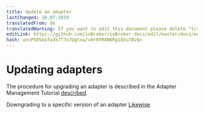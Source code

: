 ```yaml
---
title: Update an adapter
lastChanged: 16.07.2019
translatedFrom: de
translatedWarning: If you want to edit this document please delete "translatedFrom" field, elsewise this document will be translated automatically again
editLink: https://github.com/ioBroker/ioBroker.docs/edit/master/docs/en/install/updateadapter.md
hash: wncP50SmaTw3k7T7o7Qgtxw/vHr0TMXN0Rg1QSu7BvQ=
---
```

# Updating adapters
The procedure for upgrading an adapter is described in the Adapter Management Tutorial [described](../tutorial/adapter.md#upgradeeinesadapters).

Downgrading to a specific version of an adapter [Likewise](../tutorial/adapter.md#downgradeeinesadapters)